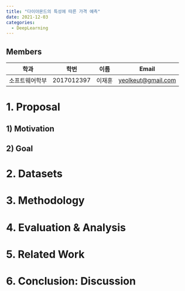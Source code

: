 ```yaml
---
title: "다이아몬드의 특성에 따른 가격 예측"
date: 2021-12-03 
categories:
  - DeepLearning
---
```


## Members
| 학과 | 학번 | 이름 | Email |
|---|---|---|-----|
| 소프트웨어학부 | 2017012397 | 이재훈 | yeolkeut@gmail.com |

# 1. Proposal
## 1) Motivation
## 2) Goal

# 2. Datasets

# 3. Methodology

# 4. Evaluation & Analysis

# 5. Related Work

# 6. Conclusion: Discussion